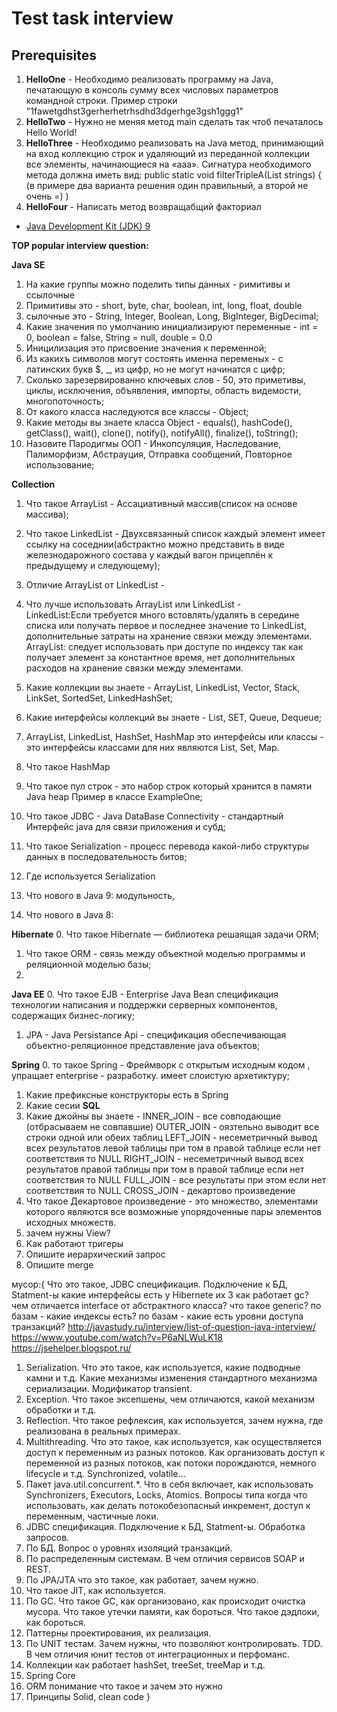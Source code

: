 Test task interview
=========

Prerequisites
-------------
 1)  **HelloOne** - Необходимо реализовать программу на Java, печатающую в консоль сумму всех числовых параметров командной строки. Пример строки "1fawetgdhst3gerherhetrhsdhd3dgerhge3gsh1ggg1"
 2)  **HelloTwo** - Нужно не меняя метод main сделать так чтоб печаталось Hello World!
 3)  **HelloThree** -  Необходимо реализовать на Java метод, принимающий на вход коллекцию строк и удаляющий из переданной коллекции все элементы, начинающиеся на «aaa».
                  Сигнатура необходимого метода должна иметь вид:
                  public static void filterTripleA(List<String> strings) {
                  (в примере два варианта решения один правильный, а второй не очень =) )
 4)  **HelloFour** - Написать метод возвращабщий факториал

* [Java Development Kit (JDK) 9](http://www.oracle.com/technetwork/java/javase/downloads/jdk9-downloads-3848520.html)


**TOP popular interview question:**

**Java SE**
1. На какие группы можно поделить типы данных - римитивы и ссылочные
2. Примитивы это - short, byte, char, boolean, int, long, float, double
3. сылочные это - String, Integer, Boolean, Long, BigInteger, BigDecimal;
4. Какие значения по умолчанию инициализируют переменные - int = 0, boolean = false, String = null, double = 0.0 
5. Иницилизация это присвоение значения к переменной;
6. Из какихъ символов могут состоять именна переменых - с латинских букв $, _, из цифр, но не могут начинатся с цифр;
7. Сколько зарезервированно ключевых слов - 50, это приметивы, циклы, исключения, объявления, импорты, область видемости, многопоточность;
8. От какого класса наследуются все классы - Object;
9. Какие методы вы знаете класса Object - equals(), hashCode(), getClass(), wait(), clone(), notify(), notifyAll(), finalize(), toString();
10. Назовите Пародигмы ООП - Инкопсуляция, Наследование, Палиморфизм, Абстрауция, Отправка сообщений, Повторное использование;

**Collection**
1. Что такое ArrayList -  Ассациативный массив(список на основе массива);
2. Что такое LinkedList - Двухсвязанный список каждый элемент имеет ссылку на соседнии(абстрактно можно представить в виде железнодарожного состава у каждый вагон прицеплён к предыдущему и следующему);
3. Отличие ArrayList от LinkedList - 
4. Что лучше использовать ArrayList или LinkedList -  
 LinkedList:Если требуется много встовлять/удалять в середине списка или получать первое и последнее значение то LinkedList, дополнительные затраты на хранение связки между элементами.
 ArrayList: следует использовать при доступе по индексу так как получает элемент за константное время, нет дополнительных расходов на хранение связки между элементами.
5. Какие коллекции вы знаете - ArrayList, LinkedList, Vector, Stack, LinkSet, SortedSet, LinkedHashSet;
6. Какие интерфейсы коллекций вы знаете - List, SET, Queue, Dequeue;
5. ArrayList, LinkedList, HashSet, HashMap это интерфейсы или классы - это интерфейсы классами для них являются List, Set, Map.
6. Что такое HashMap
11. Что такое пул строк - это набор строк который хранится в памяти Java heap Пример в классе ExampleOne;
15. Что такое JDBC - Java DataBase Connectivity - стандартный Интерфейс java для связи приложения и субд;

20. Что такое Serialization - процесс перевода какой-либо структуры данных в последовательность битов;
21. Где используется Serialization
30. Что нового в Java 9: модульность, 
31. Что нового в Java 8: 


**Hibernate**
0. Что такое Hibernate — библиотека решаящая задачи ORM;
1. Что такое ORM - связь между объектной моделью программы и реляционной моделью базы;
2.

**Java EE**
0. Что такое EJB - Enterprise Java Bean спецификация технологии написания и поддержки серверных компонентов, содержащих бизнес-логику;
1. JPA - Java Persistance Api - спецификация обеспечивающая объектно-реляционное представление java объектов;


**Spring**
0. то такое Spring - Фреймворк с открытым исходным кодом , упращает enterprise - разработку. имеет слоистую архетиктуру;
1. Какие префиксные конструкторы есть в Spring 
2. Какие сесии
**SQL**
1. Какие джойны вы знаете - 
INNER_JOIN - все совподающие (отбрасываем не совпавшие)
OUTER_JOIN - оязтельно выводит все строки одной или обеих таблиц
LEFT_JOIN - несеметричный вывод всех результатов левой таблицы при том в правой таблице если нет соответствия то NULL
RIGHT_JOIN - несеметричный вывод всех результатов правой таблицы при том в правой таблице если нет соответствия то NULL
FULL_JOIN - все результаты при этом если нет соответствия то NULL
CROSS_JOIN - декартово произведение
2. Что такое Декартовое произведение - это множество, элементами которого являются все возможные упорядоченные пары элементов исходных множеств.
3. зачем нужны View?
4. Как работают тригеры
5. Опишите иерархический запрос
6. Опишите merge



мусор:{
 Что это такое, JDBC спецификация. Подключение к БД, Statment-ы
какие интерфейсы есть у Hibernete их 3 
как работает gc?
чем отличается interface от абстрактного класса?
что такое generic?
по базам - какие индексы есть?
по базам - какие есть уровни доступа транзакций?
http://javastudy.ru/interview/list-of-question-java-interview/
https://www.youtube.com/watch?v=P6aNLWuLK18 
https://jsehelper.blogspot.ru/

1) Serialization. Что это такое, как используется, какие подводные камни и т.д. Какие механизмы изменения стандартного механизма сериализации. Модификатор transient.
2) Exception. Что такое эксепшены, чем отличаются, какой механизм обработки и т.д.
3) Reflection. Что такое рефлексия, как используется, зачем нужна, где реализована в реальных примерах.
4) Multithreading. Что это такое, как используется, как осуществляется доступ к переменным из разных потоков. Как организовать доступ к переменной из разных потоков, как потоки порождаются, немного lifecycle и т.д. Synchronized, volatile...
5) Пакет java.util.concurrent.*. Что в себя включает, как использовать Synchronizers, Executors, Locks, Atomics. Вопросы типа когда что использовать, как делать потокобезопасный инкремент, доступ к переменным, частичные локи.
6) JDBC спецификация. Подключение к БД, Statment-ы. Обработка запросов.
7) По БД. Вопрос о уровнях изоляций транзакций.
8) По распределенным системам. В чем отличия сервисов SOAP и REST.
9) По JPA/JTA что это такое, как работает, зачем нужно.
10) Что такое JIT, как используется.
11) По GC. Что такое GC, как организовано, как происходит очистка мусора. Что такое утечки памяти, как бороться. Что такое дэдлоки, как бороться.
12) Паттерны проектирования, их реализация.
13) По UNIT тестам. Зачем нужны, что позволяют контролировать. TDD. В чем отличия юнит тестов от интеграционных и перфоманс.
14) Коллекции как работает hashSet, treeSet, treeMap и т.д.
15) Spring Core
16) ORM понимание что такое и зачем это нужно
17) Принципы Solid, clean code
}
